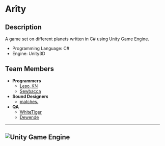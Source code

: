 # Arîty

## Description
A game set on different planets written in C# using Unity Game Engine.

- Programming Language: C#
- Engine: Unity3D

## Team Members

- **Programmers**
  - [Leso_KN](https://github.com/leso-kn)
  - [Sewbacca](https://github.com/sewbacca)
- **Sound Designers**
  - [matches.](https://github.com/thematschmen)
- **QA**
  - [WhiteTiger](https://github.com/whitetiger-qa)
  - [Dewende](https://github.com/dewende)
-------------
![Unity Game Engine](https://user-images.githubusercontent.com/7886606/29240961-28cb3562-7f70-11e7-9e72-8d781f42380c.png)
-------------
